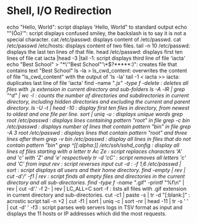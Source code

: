 # Shell, I/O Redirection

echo "Hello, World": script displays 'Hello, World" to standard output
echo "\"(Ôo)'": script displays confused smiley, the backslash is to say it is not a special character.
cat /etc/passwd: displays content of /etc/passwd.
cat /etc/passwd /etc/hosts: displays content of two files.
tail -n 10 /etc/passwd: displays the last ten lines of that file.
head /etc/passwd: displays first ten lines of file
cat iacta |head -3 |tail -1: script displays third line of file 'iacta'
echo "Best School" > "\*\\\'\"Best School\"\'\\\*$\?\*\*\*\*\*:)": creates file that contains text "Best School"
ls -la > ls_cwd_content: overwrites the content of file "ls_cwd_content" with the output of 'ls -la'
tail -1 < iacta >> iacta: duplicates last line of file 'iacta'
find -name "*.js" -type f -delete : deletes all files with .js extension in current directory and sub-folders
ls -A -lR | grep "^d" | wc -l : counts the number of directories and subdirectories in current directory, including hidden directories and excluding the current and parent directory.
ls -U -t | head -10 : display first ten files in directory, from newest to oldest and one file per line.
sort | uniq -u : displays unique words
grep root /etc/passwd : displays lines containing pattern "root" in file
grep -c bin /etc/passwd : displays number of lines that contain pattern "bin" in file
grep -A 3 root /etc/passwd : displays lines that contain pattern "root" and three lines after them
grep -v bin /etc/passwd : display all lines in files that do not contain pattern "bin"
grep ^[[:alpha:]] /etc/ssh/sshd_config : display all lines of files starting with a letter
tr Ac Ze : script replaces characters 'A' and 'c' with 'Z' and 'e' respectively
tr -d 'cC' : script removes all letters 'c' and 'C' from input
rev : script reverses input
cut -d : -f 1,6 /etc/passwd | sort : script displays all users and their home directory.
find -empty | rev | cut -d'/' -f1 | rev : script finds all empty files and directories in the current directory and all sub-directories.
find -type f -name "*.gif" -printf "%f\n" | rev | cut -d'.' -f 2- | rev | LC_ALL=C sort -f : lists all files with .gif extension in current directory and sub-directories.
cut -c1 | paste -s | tr -d "[:blank:]" : acrostic script
tail -n +2 | cut -f1 | sort | uniq -c | sort -nr | head -11 | tr -s ' ' | cut -d' ' -f3 : script parses web servers logs in TSV format as input and displays the 11 hosts or IP addresses which did the most requests.
